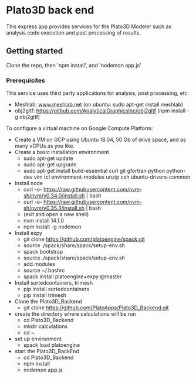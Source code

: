 # Plato3D back end

This express app provides services for the Plato3D Modeler such as analysis code execution and post processing of results.

## Getting started

Clone the repo, then 'npm install', and 'nodemon app.js'

### Prerequisites

This service uses third party applications for analysis, post processing, etc:

* Meshlab: www.meshlab.net (on ubuntu: sudo apt-get install meshlab)
* obj2gltf: https://github.com/AnalyticalGraphicsInc/obj2gltf (npm install -g obj2gltf)

To configure a virtual machine on Google Compute Platform:

* Create a VM on GCP using Ubuntu 18.04, 50 Gb of drive space, and as many vCPUs as you like.
* Create a basic installation environment
  * sudo apt-get update
  * sudo apt-get upgrade
  * sudo apt-get install build-essential curl git gfortran python python-dev vim tcl environment-modules unzip csh ubuntu-drivers-common
* Install node
  * curl -o- https://raw.githubusercontent.com/nvm-sh/nvm/v0.34.0/install.sh | bash
  * curl -o- https://raw.githubusercontent.com/nvm-sh/nvm/v0.35.3/install.sh | bash
  * (exit and open a new shell)
  * nvm install 14.1.0
  * npm install -g nodemon
* Install expy
  * git clone https://github.com/platoengine/spack.git
  * source ./spack/share/spack/setup-env.sh
  * spack bootstrap
  * source ./spack/share/spack/setup-env.sh
  * add.modules
  * source ~/.bashrc
  * spack install platoengine+expy @master
* Install sortedcontainers, trimesh
  * pip install sortedcontainers
  * pip install trimesh
* Clone the Plato3D_Backend
  * git clone https://github.com/PlatoApps/Plato3D_Backend.git
* create the directory where calculations will be run
  * cd Plato3D_Backend
  * mkdir calculations
  * cd ~
* set up environment
  * spack load platoengine
* start the Plato3D_BackEnd
  * cd Plato3D_Backend
  * npm install
  * nodemon app.js
